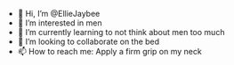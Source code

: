 - 👋 Hi, I’m @EllieJaybee
- 👀 I’m interested in men
- 🌱 I’m currently learning to not think about men too much
- 💞️ I’m looking to collaborate on the bed
- 📫 How to reach me: Apply a firm grip on my neck

<!---
EllieJaybee/EllieJaybee is a ✨ special ✨ repository because its `README.md` (this file) appears on your GitHub profile.
You can click the Preview link to take a look at your changes.
--->
